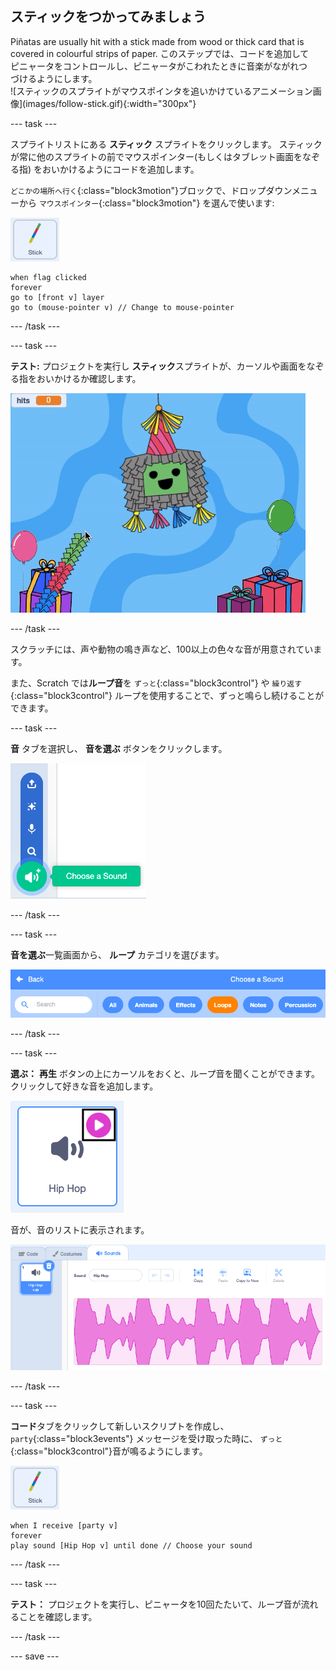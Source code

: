 ## スティックをつかってみましょう

<div style="display: flex; flex-wrap: wrap">
<div style="flex-basis: 200px; flex-grow: 1; margin-right: 15px;">
Piñatas are usually hit with a stick made from wood or thick card that is covered in colourful strips of paper. このステップでは、コードを追加してピニャータをコントロールし、ピニャータがこわれたときに音楽がながれつづけるようにします。 
</div>
<div>
![スティックのスプライトがマウスポインタを追いかけているアニメーション画像](images/follow-stick.gif){:width="300px"}
</div>
</div>

--- task ---

スプライトリストにある **スティック** スプライトをクリックします。 スティックが常に他のスプライトの前でマウスポインター(もしくはタブレット画面をなぞる指) をおいかけるようにコードを追加します。

`どこかの場所へ行く`{:class="block3motion"}ブロックで、ドロップダウンメニューから `マウスポインター`{:class="block3motion"} を選んで使います:

![スティックのスプライト](images/stick-sprite.png)

```blocks3
when flag clicked
forever
go to [front v] layer
go to (mouse-pointer v) // Change to mouse-pointer
```

--- /task ---

--- task ---

**テスト:** プロジェクトを実行し **スティック**スプライトが、カーソルや画面をなぞる指をおいかけるか確認します。

![スティックのスプライトがマウスポインタを追いかけているアニメーション画像](images/follow-stick.gif)

--- /task ---

スクラッチには、声や動物の鳴き声など、100以上の色々な音が用意されています。

また、Scratch では**ループ音**を `ずっと`{:class="block3control"} や `繰り返す`{:class="block3control"} ループを使用することで、ずっと鳴らし続けることができます。

--- task ---

**音** タブを選択し、 **音を選ぶ** ボタンをクリックします。

![音のポップアップメニューで音を選んでいる 選択すると、選んだ音のアイコンが緑の円に白いスピーカーになる](images/sound-icon.png)

--- /task ---

--- task ---

**音を選ぶ**一覧画面から、 **ループ** カテゴリを選びます。

![「ループ」のカテゴリがオレンジ色にハイライトされている音の一覧画面 そのほかのカテゴリは青く表示](images/loops-category.png)

--- /task ---

--- task ---

**選ぶ：** **再生** ボタンの上にカーソルをおくと、ループ音を聞くことができます。 クリックして好きな音を追加します。

![右上の再生ボタンがハイライトされている「ヒップホップ」音](images/play-icon.png)

音が、音のリストに表示されます。

![音タブの音リストに表示されているヒップホップ音](images/added-sound.png)

--- /task ---

--- task ---

**コード**タブをクリックして新しいスクリプトを作成し、`party`{:class="block3events"} メッセージを受け取った時に、 `ずっと`{:class="block3control"}音が鳴るようにします。

![スティックのスプライト.](images/stick-sprite.png)

```blocks3
when I receive [party v]
forever
play sound [Hip Hop v] until done // Choose your sound
```

--- /task ---

--- task ---

**テスト：** プロジェクトを実行し、ピニャータを10回たたいて、ループ音が流れることを確認します。

--- /task ---

--- save ---
